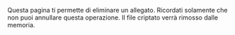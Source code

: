 Questa pagina ti permette di eliminare un allegato. Ricordati solamente che non puoi annullare questa operazione. Il file criptato verrà rimosso dalle memoria.